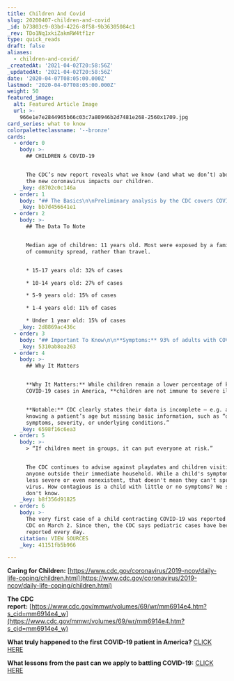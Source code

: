 ```yaml
---
title: Children And Covid
slug: 20200407-children-and-covid
_id: b73803c9-03bd-4226-8f58-9b36305084c1
_rev: TDo1Nq1xkiZakmRW4tf1zr
type: quick_reads
draft: false
aliases:
  - children-and-covid/
_createdAt: '2021-04-02T20:58:56Z'
_updatedAt: '2021-04-02T20:58:56Z'
date: '2020-04-07T08:05:00.000Z'
lastmod: '2020-04-07T08:05:00.000Z'
weight: 50
featured_image:
  alt: Featured Article Image
  url: >-
    966e1e7e2844965b66c03c7a80946b2d7481e268-2560x1709.jpg
card_series: what to know
colorpaletteclassname: '--bronze'
cards:
  - order: 0
    body: >-
      ## CHILDREN & COVID-19


      The CDC’s new report reveals what we know (and what we don’t) about how
      the new coronavirus impacts our children.
    _key: d8702c0c146a
  - order: 1
    body: "## The Basics\n\nPreliminary analysis by the CDC covers COVID-19 data for a roughly 6-week period from mid-February to April.\n\nOut of nearly 150,000 cases, **less than 2%**\_children or teens under 18 years old (2,572 patients).\n\nThree children with COVID-19 died. Investigation still ongoing to confirm COVID-19 as the specific cause of death."
    _key: bb7d456641e1
  - order: 2
    body: >-
      ## The Data To Note


      Median age of children: 11 years old. Most were exposed by a family member
      of community spread, rather than travel.


      * 15-17 years old: 32% of cases

      * 10-14 years old: 27% of cases

      * 5-9 years old: 15% of cases

      * 1-4 years old: 11% of cases

      * Under 1 year old: 15% of cases
    _key: 2d8869ac436c
  - order: 3
    body: "## Important To Know\n\n**Symptoms:** 93% of adults with COVID-19 report fever, cough, or shortness of breath, while **only 73% of children with COVID-19 do.**\n\nChildren and teens experience **less**\_**severe illness** and **lower hospitalization rates** compared to other age groups."
    _key: 5310ab8ea263
  - order: 4
    body: >-
      ## Why It Matters


      **Why It Matters:** While children remain a lower percentage of known
      COVID-19 cases in America, **children are not immune to severe illness**.


      **Notable:** CDC clearly states their data is incomplete – e.g. at times
      knowing a patient’s age but missing basic information, such as “disease
      symptoms, severity, or underlying conditions.”
    _key: 6598f16c6ea3
  - order: 5
    body: >-
      > “If children meet in groups, it can put everyone at risk.”


      The CDC continues to advise against playdates and children visiting with
      anyone outside their immediate household. While a child's symptoms may be
      less severe or even nonexistent, that doesn't mean they can't spread the
      virus. How contagious is a child with little or no symptoms? We still
      don't know.
    _key: b8f356d91825
  - order: 6
    body: >-
      The very first case of a child contracting COVID-19 was reported to the
      CDC on March 2. Since then, the CDC says pediatric cases have been
      reported every day.
    citation: VIEW SOURCES
    _key: 41151fb5b966

---
```

**Caring for Children:** [https://www.cdc.gov/coronavirus/2019-ncov/daily-life-coping/children.html](https://www.cdc.gov/coronavirus/2019-ncov/daily-life-coping/children.html)

**The CDC report:** [https://www.cdc.gov/mmwr/volumes/69/wr/mm6914e4.htm?s_cid=mm6914e4_w](https://www.cdc.gov/mmwr/volumes/69/wr/mm6914e4.htm?s_cid=mm6914e4_w)

**What truly happened to the first COVID-19 patient in America?** [CLICK HERE](https://smarthernews.com/covid-19-the-first-us-case-of-coronavirus/)

**What lessons from the past can we apply to battling COVID-19:** [CLICK HERE](https://smarthernews.com/comparing-the-flu-response/)
